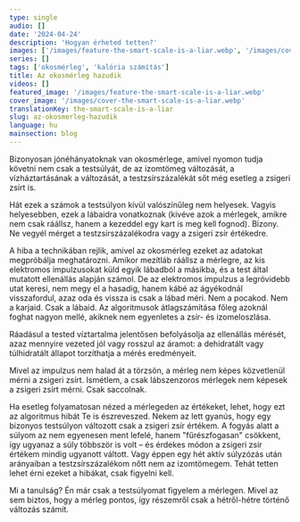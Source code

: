 ```yaml
---
type: single
audio: []
date: '2024-04-24'
description: 'Hogyan érheted tetten?'
images: ['/images/feature-the-smart-scale-is-a-liar.webp', '/images/cover-the-smart-scale-is-a-liar.webp']
series: []
tags: ['okosmérleg', 'kalória számítás']
title: Az okosmérleg hazudik
videos: []
featured_image: '/images/feature-the-smart-scale-is-a-liar.webp'
cover_image: '/images/cover-the-smart-scale-is-a-liar.webp'
translationKey: the-smart-scale-is-a-liar
slug: az-okosmerleg-hazudik
language: hu
mainsection: blog
---
```


Bizonyosan jónéhányatoknak van okosmérlege, amivel nyomon tudja követni nem csak a testsúlyát, de az izomtömeg változását, a vízháztartásának a változását, a testzsírszázalékát sőt még esetleg a zsigeri zsírt is.

Hát ezek a számok a testsúlyon kívül valószínűleg nem helyesek. Vagyis helyesebben, ezek a lábaidra vonatkoznak (kivéve azok a mérlegek, amikre nem csak ráállsz, hanem a kezeddel egy kart is meg kell fognod). Bizony. Ne vegyél mérget a testzsírszázalékodra vagy a zsigeri zsír értékedre.

A hiba a technikában rejlik, amivel az okosmérleg ezeket az adatokat megpróbálja meghatározni. Amikor mezítláb ráállsz a mérlegre, az kis elektromos impulzusokat küld egyik lábadból a másikba, és a test által mutatott ellenállás alapján számol. De az elektromos impulzus a legrövidebb utat keresi, nem megy el a hasadig, hanem kábé az ágyékodnál visszafordul, azaz oda és vissza is csak a lábad méri. Nem a pocakod. Nem a karjaid. Csak a lábaid. Az algoritmusok átlagszámítása főleg azoknál foghat nagyon mellé, akiknek nem egyenletes a zsír- és izomeloszlása.

Ráadásul a tested víztartalma jelentősen befolyásolja az ellenállás mérését, azaz mennyire vezeted jól vagy rosszul az áramot: a dehidratált vagy túlhidratált állapot torzíthatja a mérés eredményeit.

Mivel az impulzus nem halad át a törzsön, a mérleg nem képes közvetlenül mérni a zsigeri zsírt. Ismétlem, a csak lábszenzoros mérlegek nem képesek a zsigeri zsírt mérni. Csak saccolnak.

Ha esetleg folyamatosan nézed a mérlegeden az értékeket, lehet, hogy ezt az algoritmus hibát Te is észreveszed. Nekem az lett gyanús, hogy egy bizonyos testsúlyon változott csak a zsigeri zsír értékem. A fogyás alatt a súlyom az nem egyenesen ment lefelé, hanem "fűrészfogasan" csökkent, így ugyanaz a súly többször is volt – és érdekes módon a zsigeri zsír értékem mindig ugyanott váltott. Vagy éppen egy hét aktív súlyzózás után arányaiban a testzsírszázalékom nőtt nem az izomtömegem. Tehát tetten lehet érni ezeket a hibákat, csak figyelni kell.

Mi a tanulság? Én már csak a testsúlyomat figyelem a mérlegen. Mivel az sem biztos, hogy a mérleg pontos, így részemről csak a hétről-hétre történő változás számít.
